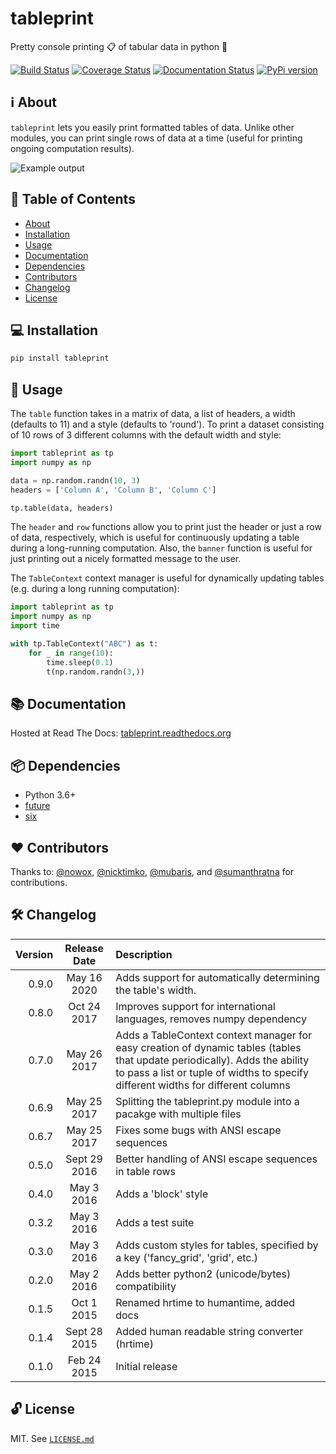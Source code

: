 # tableprint

Pretty console printing :clipboard: of tabular data in python :snake:

[![Build Status](https://travis-ci.org/nirum/tableprint.svg?branch=master)](https://travis-ci.org/nirum/tableprint)
[![Coverage Status](https://codecov.io/gh/nirum/tableprint/branch/master/graph/badge.svg)](https://codecov.io/gh/nirum/tableprint)
[![Documentation Status](https://readthedocs.org/projects/tableprint/badge/?version=latest)](https://tableprint.readthedocs.io/?badge=latest)
[![PyPi version](https://img.shields.io/pypi/v/tableprint.svg)](https://pypi.python.org/pypi/tableprint)

## ℹ︎ About

`tableprint` lets you easily print formatted tables of data.
Unlike other modules, you can print single rows of data at a time (useful for printing ongoing computation results).

![Example output](https://raw.githubusercontent.com/nirum/tableprint/master/example.png)

## 🔎 Table of Contents

-   [About](#ℹ%EF%B8%8E-about)
-   [Installation](#-installation)
-   [Usage](#-usage)
-   [Documentation](#-documentation)
-   [Dependencies](#-dependencies)
-   [Contributors](#heart-contributors)
-   [Changelog](#-changelog)
-   [License](#-license)

## 💻 Installation

```bash
pip install tableprint
```

## 🏃 Usage

The `table` function takes in a matrix of data, a list of headers, a width (defaults to 11) and a style (defaults to 'round'). To print a dataset consisting of 10 rows of 3 different columns with the default width and style:

```python
import tableprint as tp
import numpy as np

data = np.random.randn(10, 3)
headers = ['Column A', 'Column B', 'Column C']

tp.table(data, headers)
```

The `header` and `row` functions allow you to print just the header or just a row of data, respectively, which is useful for continuously updating a table during a long-running computation. Also, the `banner` function is useful for just printing out a nicely formatted message to the user.

The `TableContext` context manager is useful for dynamically updating tables (e.g. during a long running computation):

```python
import tableprint as tp
import numpy as np
import time

with tp.TableContext("ABC") as t:
    for _ in range(10):
        time.sleep(0.1)
        t(np.random.randn(3,))
```

## 📚 Documentation

Hosted at Read The Docs: [tableprint.readthedocs.org](http://tableprint.readthedocs.org)

## 📦 Dependencies

-   Python 3.6+
-   [future](https://pypi.org/project/future/)
-   [six](https://pypi.org/project/six/)

## :heart: Contributors

Thanks to: [@nowox](https://github.com/nowox), [@nicktimko](https://github.com/nicktimko), [@mubaris](https://github.com/mubaris), and [@sumanthratna](https://github.com/sumanthratna) for contributions.

## 🛠 Changelog

| Version | Release Date | Description                                                                                                                                                                                                     |
| ------: | :----------: | :-------------------------------------------------------------------------------------------------------------------------------------------------------------------------------------------------------------- |
|   0.9.0 |  May 16 2020 | Adds support for automatically determining the table's width.                                                                                                                                                   |
|   0.8.0 |  Oct 24 2017 | Improves support for international languages, removes numpy dependency                                                                                                                                          |
|   0.7.0 |  May 26 2017 | Adds a TableContext context manager for easy creation of dynamic tables (tables that update periodically). Adds the ability to pass a list or tuple of widths to specify different widths for different columns |
|   0.6.9 |  May 25 2017 | Splitting the tableprint.py module into a pacakge with multiple files                                                                                                                                           |
|   0.6.7 |  May 25 2017 | Fixes some bugs with ANSI escape sequences                                                                                                                                                                      |
|   0.5.0 | Sept 29 2016 | Better handling of ANSI escape sequences in table rows                                                                                                                                                          |
|   0.4.0 |  May 3 2016  | Adds a 'block' style                                                                                                                                                                                            |
|   0.3.2 |  May 3 2016  | Adds a test suite                                                                                                                                                                                               |
|   0.3.0 |  May 3 2016  | Adds custom styles for tables, specified by a key ('fancy_grid', 'grid', etc.)                                                                                                                                  |
|   0.2.0 |  May 2 2016  | Adds better python2 (unicode/bytes) compatibility                                                                                                                                                               |
|   0.1.5 |  Oct 1 2015  | Renamed hrtime to humantime, added docs                                                                                                                                                                         |
|   0.1.4 | Sept 28 2015 | Added human readable string converter (hrtime)                                                                                                                                                                  |
|   0.1.0 |  Feb 24 2015 | Initial release                                                                                                                                                                                                 |

## 🔓 License

MIT. See [`LICENSE.md`](./LICENSE.md)
